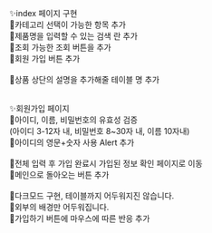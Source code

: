 ✨index 페이지 구현<br/>
    🐣카테고리 선택이 가능한 항목 추가<br/>
    🐣제품명을 입력할 수 있는 검색 란 추가<br/>
    🐣조회 가능한 조회 버튼을 추가<br/>
    🐣회원 가입 버튼 추가
<br/><br/>
🐶상품 상단의 설명을 추가해줄 테이블 명 추가<br/><br/>

✨회원가입 페이지<br/>
    🐣아이디, 이름, 비밀번호의 유효성 검증 <br/>
        (아이디 3-12자 내, 비밀번호 8~30자 내, 이름 10자내)<br/>
    🐣아이디의 영문+숫자 사용 Alert 추가
<br/><br/>
🐶전체 입력 후 가입 완료시 가입된 정보 확인 페이지로 이동<br/>
🐶메인으로 돌아오는 버튼 추가<br/>
<br/>
👿다크모드 구현, 테이블까지 어두워지진 않습니다.<br/>
👿외부의 배경만 어두워집니다.<br/>
👿가입하기 버튼에 마우스에 따른 반응 추가<br/>
